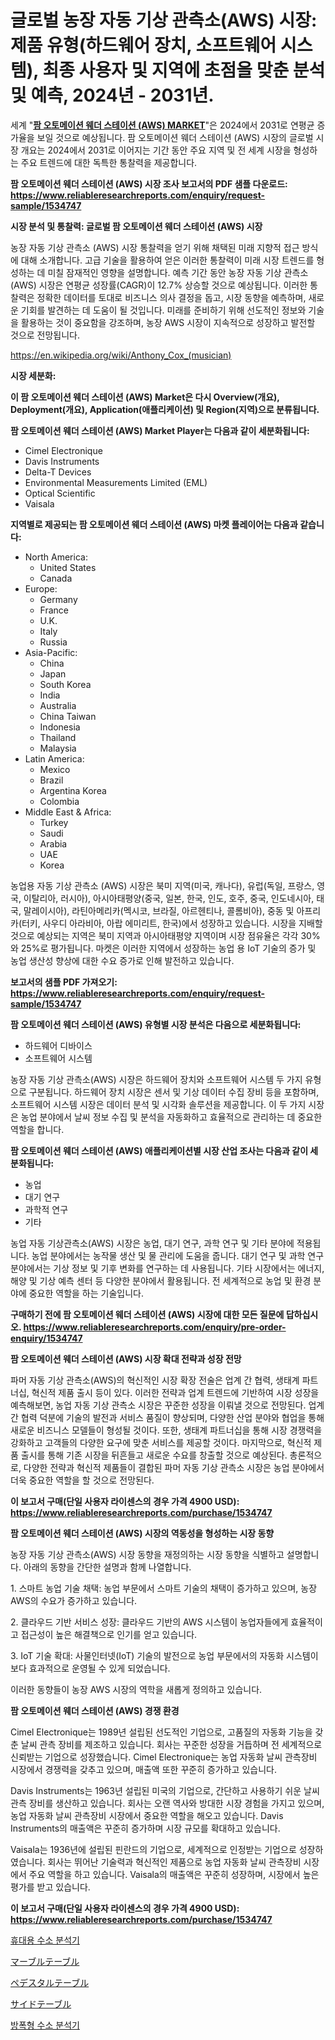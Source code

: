 <p><h1>글로벌 농장 자동 기상 관측소(AWS) 시장: 제품 유형(하드웨어 장치, 소프트웨어 시스템), 최종 사용자 및 지역에 초점을 맞춘 분석 및 예측, 2024년 - 2031년.</h1></p><p>세계 "<strong><a href="https://www.reliableresearchreports.com/farm-automated-weather-stations-aws--r1534747">팜 오토메이션 웨더 스테이션 (AWS) MARKET</a></strong>"은 2024에서 2031로 연평균 증가율을 보일 것으로 예상됩니다. 팜 오토메이션 웨더 스테이션 (AWS) 시장의 글로벌 시장 개요는 2024에서 2031로 이어지는 기간 동안 주요 지역 및 전 세계 시장을 형성하는 주요 트렌드에 대한 독특한 통찰력을 제공합니다.</p>
<p><strong>팜 오토메이션 웨더 스테이션 (AWS) 시장 조사 보고서의 PDF 샘플 다운로드: <a href="https://www.reliableresearchreports.com/enquiry/request-sample/1534747">https://www.reliableresearchreports.com/enquiry/request-sample/1534747</a></strong></p>
<p><strong>시장 분석 및 통찰력: 글로벌 팜 오토메이션 웨더 스테이션 (AWS) 시장</strong></p>
<p><p>농장 자동 기상 관측소 (AWS) 시장 통찰력을 얻기 위해 채택된 미래 지향적 접근 방식에 대해 소개합니다. 고급 기술을 활용하여 얻은 이러한 통찰력이 미래 시장 트렌드를 형성하는 데 미칠 잠재적인 영향을 설명합니다. 예측 기간 동안 농장 자동 기상 관측소 (AWS) 시장은 연평균 성장률(CAGR)이 12.7% 상승할 것으로 예상됩니다. 이러한 통찰력은 정확한 데이터를 토대로 비즈니스 의사 결정을 돕고, 시장 동향을 예측하며, 새로운 기회를 발견하는 데 도움이 될 것입니다. 미래를 준비하기 위해 선도적인 정보와 기술을 활용하는 것이 중요함을 강조하며, 농장 AWS 시장이 지속적으로 성장하고 발전할 것으로 전망됩니다.</p></p>
<p><a href="%7CAUTHORITHY_DOMAIN_URL%7C">https://en.wikipedia.org/wiki/Anthony_Cox_(musician)</a></p>
<p><strong>시장 세분화:</strong></p>
<p><strong>이 팜 오토메이션 웨더 스테이션 (AWS) Market은 다시 Overview(개요), Deployment(개요), Application(애플리케이션) 및 Region(지역)으로 분류됩니다.</strong></p>
<p><strong>팜 오토메이션 웨더 스테이션 (AWS) Market Player는 다음과 같이 세분화됩니다:</strong></p>
<p><ul><li>Cimel Electronique</li><li>Davis Instruments</li><li>Delta-T Devices</li><li>Environmental Measurements Limited (EML)</li><li>Optical Scientific</li><li>Vaisala</li></ul></p>
<p><strong>지역별로 제공되는 팜 오토메이션 웨더 스테이션 (AWS) 마켓 플레이어는 다음과 같습니다:</strong></p>
<p><ul>
    <li>
        North America:
        <ul>
            <li>United States</li>
            <li>Canada</li>
        </ul>
    </li>
    <li>
        Europe:
        <ul>
            <li>Germany</li>
            <li>France</li>
            <li>U.K.</li>
            <li>Italy</li>
            <li>Russia</li>
        </ul>
    </li>
    <li>
        Asia-Pacific:
        <ul>
            <li>China</li>
            <li>Japan</li>
            <li>South Korea</li>
            <li>India</li>
            <li>Australia</li>
            <li>China Taiwan</li>
            <li>Indonesia</li>
            <li>Thailand</li>
            <li>Malaysia</li>
        </ul>
    </li>
    <li>
        Latin America:
        <ul>
            <li>Mexico</li>
            <li>Brazil</li>
            <li>Argentina Korea</li>
            <li>Colombia</li>
        </ul>
    </li>
    <li>
        Middle East & Africa:
        <ul>
            <li>Turkey</li>
            <li>Saudi</li>
            <li>Arabia</li>
            <li>UAE</li>
            <li>Korea</li>
        </ul>
    </li>
    </ul></p>
<p><p>농업용 자동 기상 관측소 (AWS) 시장은 북미 지역(미국, 캐나다), 유럽(독일, 프랑스, 영국, 이탈리아, 러시아), 아시아태평양(중국, 일본, 한국, 인도, 호주, 중국, 인도네시아, 태국, 말레이시아), 라틴아메리카(멕시코, 브라질, 아르헨티나, 콜롬비아), 중동 및 아프리카(터키, 사우디 아라비아, 아랍 에미리트, 한국)에서 성장하고 있습니다. 시장을 지배할 것으로 예상되는 지역은 북미 지역과 아시아태평양 지역이며 시장 점유율은 각각 30%와 25%로 평가됩니다. 마켓은 이러한 지역에서 성장하는 농업 용 IoT 기술의 증가 및 농업 생산성 향상에 대한 수요 증가로 인해 발전하고 있습니다.</p></p>
<p><strong>보고서의 샘플 PDF 가져오기: <a href="https://www.reliableresearchreports.com/enquiry/request-sample/1534747">https://www.reliableresearchreports.com/enquiry/request-sample/1534747</a></strong></p>
<p><strong>팜 오토메이션 웨더 스테이션 (AWS) 유형별 시장 분석은 다음으로 세분화됩니다:</strong></p>
<p><ul><li>하드웨어 디바이스</li><li>소프트웨어 시스템</li></ul></p>
<p><p>농장 자동 기상 관측소(AWS) 시장은 하드웨어 장치와 소프트웨어 시스템 두 가지 유형으로 구분됩니다. 하드웨어 장치 시장은 센서 및 기상 데이터 수집 장비 등을 포함하며, 소프트웨어 시스템 시장은 데이터 분석 및 시각화 솔루션을 제공합니다. 이 두 가지 시장은 농업 분야에서 날씨 정보 수집 및 분석을 자동화하고 효율적으로 관리하는 데 중요한 역할을 합니다.</p></p>
<p><strong>팜 오토메이션 웨더 스테이션 (AWS) 애플리케이션별 시장 산업 조사는 다음과 같이 세분화됩니다:</strong></p>
<p><ul><li>농업</li><li>대기 연구</li><li>과학적 연구</li><li>기타</li></ul></p>
<p><p>농업 자동 기상관측소(AWS) 시장은 농업, 대기 연구, 과학 연구 및 기타 분야에 적용됩니다. 농업 분야에서는 농작물 생산 및 물 관리에 도움을 줍니다. 대기 연구 및 과학 연구 분야에서는 기상 정보 및 기후 변화를 연구하는 데 사용됩니다. 기타 시장에서는 에너지, 해양 및 기상 예측 센터 등 다양한 분야에서 활용됩니다. 전 세계적으로 농업 및 환경 분야에 중요한 역할을 하는 기술입니다.</p></p>
<p><strong>구매하기 전에 팜 오토메이션 웨더 스테이션 (AWS) 시장에 대한 모든 질문에 답하십시오. <a href="https://www.reliableresearchreports.com/enquiry/pre-order-enquiry/1534747">https://www.reliableresearchreports.com/enquiry/pre-order-enquiry/1534747</a></strong></p>
<p><strong>팜 오토메이션 웨더 스테이션 (AWS) 시장 확대 전략과 성장 전망</strong></p>
<p><p>파머 자동 기상 관측소(AWS)의 혁신적인 시장 확장 전술은 업계 간 협력, 생태계 파트너십, 혁신적 제품 출시 등이 있다. 이러한 전략과 업계 트렌드에 기반하여 시장 성장을 예측해보면, 농업 자동 기상 관측소 시장은 꾸준한 성장을 이뤄낼 것으로 전망된다. 업계 간 협력 덕분에 기술의 발전과 서비스 품질이 향상되며, 다양한 산업 분야와 협업을 통해 새로운 비즈니스 모델들이 형성될 것이다. 또한, 생태계 파트너십을 통해 시장 경쟁력을 강화하고 고객들의 다양한 요구에 맞춘 서비스를 제공할 것이다. 마지막으로, 혁신적 제품 출시를 통해 기존 시장을 뒤흔들고 새로운 수요를 창출할 것으로 예상된다. 총론적으로, 다양한 전략과 혁신적 제품들이 결합된 파머 자동 기상 관측소 시장은 농업 분야에서 더욱 중요한 역할을 할 것으로 전망된다.</p></p>
<p><strong>이 보고서 구매(단일 사용자 라이센스의 경우 가격 4900 USD): <a href="https://www.reliableresearchreports.com/purchase/1534747">https://www.reliableresearchreports.com/purchase/1534747</a></strong></p>
<p><strong>팜 오토메이션 웨더 스테이션 (AWS) 시장의 역동성을 형성하는 시장 동향</strong></p>
<p><p>농장 자동 기상 관측소(AWS) 시장 동향을 재정의하는 시장 동향을 식별하고 설명합니다. 아래의 동향을 간단한 설명과 함께 나열합니다.</p><p>1. 스마트 농업 기술 채택: 농업 부문에서 스마트 기술의 채택이 증가하고 있으며, 농장 AWS의 수요가 증가하고 있습니다.</p><p>2. 클라우드 기반 서비스 성장: 클라우드 기반의 AWS 시스템이 농업자들에게 효율적이고 접근성이 높은 해결책으로 인기를 얻고 있습니다.</p><p>3. IoT 기술 확대: 사물인터넷(IoT) 기술의 발전으로 농업 부문에서의 자동화 시스템이 보다 효과적으로 운영될 수 있게 되었습니다.</p><p>이러한 동향들이 농장 AWS 시장의 역학을 새롭게 정의하고 있습니다.</p></p>
<p><strong>팜 오토메이션 웨더 스테이션 (AWS) 경쟁 환경</strong></p>
<p><p>Cimel Electronique는 1989년 설립된 선도적인 기업으로, 고품질의 자동화 기능을 갖춘 날씨 관측 장비를 제조하고 있습니다. 회사는 꾸준한 성장을 거듭하며 전 세계적으로 신뢰받는 기업으로 성장했습니다. Cimel Electronique는 농업 자동화 날씨 관측장비 시장에서 경쟁력을 갖추고 있으며, 매출액 또한 꾸준히 증가하고 있습니다.</p><p>Davis Instruments는 1963년 설립된 미국의 기업으로, 간단하고 사용하기 쉬운 날씨 관측 장비를 생산하고 있습니다. 회사는 오랜 역사와 방대한 시장 경험을 가지고 있으며, 농업 자동화 날씨 관측장비 시장에서 중요한 역할을 해오고 있습니다. Davis Instruments의 매출액은 꾸준히 증가하며 시장 규모를 확대하고 있습니다.</p><p>Vaisala는 1936년에 설립된 핀란드의 기업으로, 세계적으로 인정받는 기업으로 성장하였습니다. 회사는 뛰어난 기술력과 혁신적인 제품으로 농업 자동화 날씨 관측장비 시장에서 주요 역할을 하고 있습니다. Vaisala의 매출액은 꾸준히 성장하며, 시장에서 높은 평가를 받고 있습니다.</p></p>
<p><strong>이 보고서 구매(단일 사용자 라이센스의 경우 가격 4900 USD): <a href="https://www.reliableresearchreports.com/purchase/1534747">https://www.reliableresearchreports.com/purchase/1534747</a></strong></p>
<p><p><a href="https://github.com/Nicolasrown5/Market-Research-Report-List-2/blob/main/868042894855.md">휴대용 수소 분석기</a></p><p><a href="https://github.com/TerrellConn/Market-Research-Report-List-3/blob/main/420316976293.md">マーブルテーブル</a></p><p><a href="https://github.com/RandallRunte2023/Market-Research-Report-List-2/blob/main/483468676294.md">ペデスタルテーブル</a></p><p><a href="https://github.com/DanykaKilback/Market-Research-Report-List-2/blob/main/397964476295.md">サイドテーブル</a></p><p><a href="https://github.com/shampaakter36/Market-Research-Report-List-2/blob/main/935683294856.md">방폭형 수소 분석기</a></p></p>